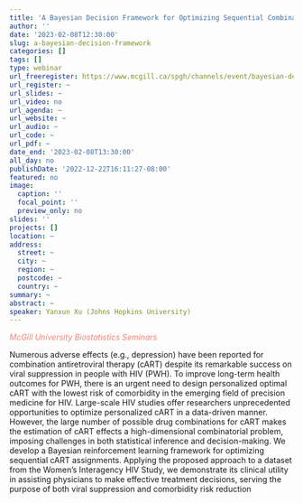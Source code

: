 ```yaml
---
title: 'A Bayesian Decision Framework for Optimizing Sequential Combination Antiretroviral Therapy in People with HIV '
author: ''
date: '2023-02-08T12:30:00'
slug: a-bayesian-decision-framework
categories: []
tags: []
type: webinar
url_freeregister: https://www.mcgill.ca/spgh/channels/event/bayesian-decision-framework-optimizing-sequential-combination-antiretroviral-therapy-people-hiv-344478
url_register: ~
url_slides: ~
url_video: no
url_agenda: ~
url_website: ~
url_audio: ~
url_code: ~
url_pdf: ~
date_end: '2023-02-08T13:30:00'
all_day: no
publishDate: '2022-12-22T16:11:27-08:00'
featured: no
image:
  caption: ''
  focal_point: ''
  preview_only: no
slides: ''
projects: []
location: ~
address:
  street: ~
  city: ~
  region: ~
  postcode: ~
  country: ~
summary: ~
abstract: ~
speaker: Yanxun Xu (Johns Hopkins University)
---
```

<span style="color: salmon;">*McGill University Biostatistics Seminars*</span>

<!--more-->
Numerous adverse effects (e.g., depression) have been reported for combination antiretroviral therapy (cART) despite its remarkable success on viral suppression in people with HIV (PWH). To improve long-term health outcomes for PWH, there is an urgent need to design personalized optimal cART with the lowest risk of comorbidity in the emerging field of precision medicine for HIV. Large-scale HIV studies offer researchers unprecedented opportunities to optimize personalized cART in a data-driven manner. However, the large number of possible drug combinations for cART makes the estimation of cART effects a high-dimensional combinatorial problem, imposing challenges in both statistical inference and decision-making. We develop a Bayesian reinforcement learning framework for optimizing sequential cART assignments. Applying the proposed approach to a dataset from the Women’s Interagency HIV Study, we demonstrate its clinical utility in assisting physicians to make effective treatment decisions, serving the purpose of both viral suppression and comorbidity risk reduction